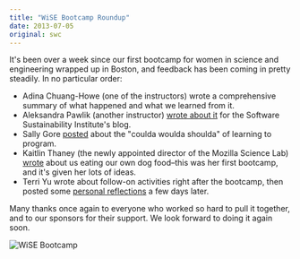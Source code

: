 ```yaml
---
title: "WiSE Bootcamp Roundup"
date: 2013-07-05
original: swc
---
```

<p>It's been over a week since our first bootcamp for women in science and engineering wrapped up in Boston, and feedback has been coming in pretty steadily.  In no particular order:</p>
<ul>
  <li>Adina Chuang-Howe (one of the instructors) wrote a comprehensive summary of what happened and what we learned from it.</li>
  <li>Aleksandra Pawlik (another instructor) <a href="http://www.software.ac.uk/blog/2013-06-28-software-carpentry-bootcamp-women-science-and-engineering-boston">wrote about it</a> for the Software Sustainability Institute's blog.</li>
  <li>Sally Gore <a href="http://librarianhats.net/2013/06/25/coulda-shoulda-woulda/">posted</a> about the "coulda woulda shoulda" of learning to program.</li>
  <li>Kaitlin Thaney (the newly appointed director of the Mozilla Science Lab) <a href="http://kaythaney.com/2013/06/28/eating-our-own-dogfood-the-wise-bootcamp/">wrote</a> about us eating our own dog food–this was her first bootcamp, and it's given her lots of ideas.</li>
  <li>Terri Yu wrote about follow-on activities right after the bootcamp, then posted some <a href="http://terriyu.info/blog/posts/2013/06/swc-wise/">personal reflections</a> a few days later.</li>
</ul>
<p>Many thanks once again to everyone who worked so hard to pull it together, and to our sponsors for their support.  We look forward to doing it again soon.</p>
<img src="@root/files/2013/07/wise.jpg" alt="WiSE Bootcamp" class="centered">
